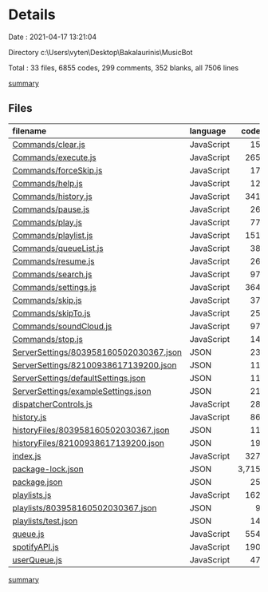 # Details

Date : 2021-04-17 13:21:04

Directory c:\Users\vyten\Desktop\Bakalaurinis\MusicBot

Total : 33 files,  6855 codes, 299 comments, 352 blanks, all 7506 lines

[summary](results.md)

## Files
| filename | language | code | comment | blank | total |
| :--- | :--- | ---: | ---: | ---: | ---: |
| [Commands/clear.js](/Commands/clear.js) | JavaScript | 15 | 5 | 4 | 24 |
| [Commands/execute.js](/Commands/execute.js) | JavaScript | 265 | 20 | 45 | 330 |
| [Commands/forceSkip.js](/Commands/forceSkip.js) | JavaScript | 17 | 5 | 4 | 26 |
| [Commands/help.js](/Commands/help.js) | JavaScript | 12 | 5 | 2 | 19 |
| [Commands/history.js](/Commands/history.js) | JavaScript | 341 | 36 | 51 | 428 |
| [Commands/pause.js](/Commands/pause.js) | JavaScript | 26 | 5 | 4 | 35 |
| [Commands/play.js](/Commands/play.js) | JavaScript | 77 | 5 | 11 | 93 |
| [Commands/playlist.js](/Commands/playlist.js) | JavaScript | 151 | 43 | 16 | 210 |
| [Commands/queueList.js](/Commands/queueList.js) | JavaScript | 38 | 15 | 9 | 62 |
| [Commands/resume.js](/Commands/resume.js) | JavaScript | 26 | 5 | 4 | 35 |
| [Commands/search.js](/Commands/search.js) | JavaScript | 97 | 15 | 16 | 128 |
| [Commands/settings.js](/Commands/settings.js) | JavaScript | 364 | 49 | 33 | 446 |
| [Commands/skip.js](/Commands/skip.js) | JavaScript | 37 | 5 | 6 | 48 |
| [Commands/skipTo.js](/Commands/skipTo.js) | JavaScript | 25 | 5 | 7 | 37 |
| [Commands/soundCloud.js](/Commands/soundCloud.js) | JavaScript | 97 | 15 | 16 | 128 |
| [Commands/stop.js](/Commands/stop.js) | JavaScript | 14 | 5 | 2 | 21 |
| [ServerSettings/803958160502030367.json](/ServerSettings/803958160502030367.json) | JSON | 23 | 0 | 0 | 23 |
| [ServerSettings/82100938617139200.json](/ServerSettings/82100938617139200.json) | JSON | 11 | 0 | 0 | 11 |
| [ServerSettings/defaultSettings.json](/ServerSettings/defaultSettings.json) | JSON | 11 | 0 | 0 | 11 |
| [ServerSettings/exampleSettings.json](/ServerSettings/exampleSettings.json) | JSON | 21 | 0 | 0 | 21 |
| [dispatcherControls.js](/dispatcherControls.js) | JavaScript | 28 | 0 | 4 | 32 |
| [history.js](/history.js) | JavaScript | 86 | 17 | 15 | 118 |
| [historyFiles/803958160502030367.json](/historyFiles/803958160502030367.json) | JSON | 11 | 0 | 0 | 11 |
| [historyFiles/82100938617139200.json](/historyFiles/82100938617139200.json) | JSON | 19 | 0 | 0 | 19 |
| [index.js](/index.js) | JavaScript | 327 | 1 | 12 | 340 |
| [package-lock.json](/package-lock.json) | JSON | 3,715 | 0 | 1 | 3,716 |
| [package.json](/package.json) | JSON | 25 | 0 | 1 | 26 |
| [playlists.js](/playlists.js) | JavaScript | 162 | 0 | 8 | 170 |
| [playlists/803958160502030367.json](/playlists/803958160502030367.json) | JSON | 9 | 0 | 0 | 9 |
| [playlists/test.json](/playlists/test.json) | JSON | 14 | 0 | 0 | 14 |
| [queue.js](/queue.js) | JavaScript | 554 | 42 | 63 | 659 |
| [spotifyAPI.js](/spotifyAPI.js) | JavaScript | 190 | 1 | 11 | 202 |
| [userQueue.js](/userQueue.js) | JavaScript | 47 | 0 | 7 | 54 |

[summary](results.md)